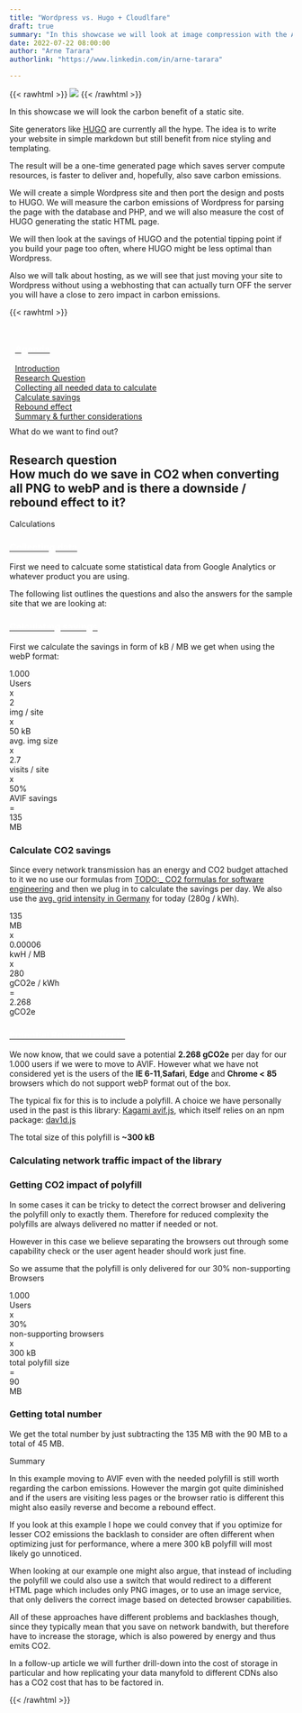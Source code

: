 ```yaml
---
title: "Wordpress vs. Hugo + Cloudlfare"
draft: true
summary: "In this showcase we will look at image compression with the AVIF format. Typically when trying to optimize a website for network resource consumption and thus CO2 emission images are the lowest hanging fruit."
date: 2022-07-22 08:00:00
author: "Arne Tarara"
authorlink: "https://www.linkedin.com/in/arne-tarara"

---
```


{{< rawhtml >}}
    <img class="ui medium floated right rounded bordered image" src="/img/showcases/wordpress-vs-cloudflare-and-hugo.webp">
{{< /rawhtml >}}

In this showcase we will look the carbon benefit of a static site. 

Site generators like [HUGO](https://www.gohugo.io) are currently all the hype. The idea is to write your website in simple markdown but still benefit from nice styling and templating. 

The result will be a one-time generated page which saves server compute resources, is faster to deliver and, hopefully, also save carbon emissions.

We will create a simple Wordpress site and then port the design and posts to HUGO. We will measure the carbon emissions of Wordpress for parsing the page with the database and PHP, and we will also measure the cost of HUGO generating the static HTML page.

We will then look at the savings of HUGO and the potential tipping point if you build your page too often, where HUGO might be less optimal than Wordpress.

Also we will talk about hosting, as we will see that just moving your site to Wordpress without using a webhosting that can actually turn OFF the server you will have a close to zero impact in carbon emissions.

{{< rawhtml >}}
            </div>
         </div>
    </section><!-- end about -->
    <section class="single-page bg-two"><div id="ancla1"></div>
        <div class="section-two" style="padding: 10px;">
            <div class="data-content-one">
            <div class="ui segment raised">
                <div class="header">
                    <a class="ui red ribbon label" href="#">
                        <h3 style="color: #fff;">Agenda</h3>
                    </a>
                </div>
                <div class="ui list">
                    <div class="item">
                        <i class="right triangle icon"></i>
                        <div class="content">
                            <div class="header">
                                <a href="#research-question">Introduction</a>
                            </div>
                        </div>
                    </div>
                        <div class="item">
                            <i class="right triangle icon"></i>
                            <div class="content">
                                <div class="header">
                                    <a href="#research-question">Research Question</a>
                                </div>
                            </div>
                        </div>
                        <div class="item">
                            <i class="right triangle icon"></i>
                            <div class="content">
                                <div class="header">
                                    <a href="#collecting-data">Collecting all needed data to calculate</a>
                                </div>
                            </div>
                        </div>
                        <div class="item">
                            <i class="right triangle icon"></i>
                            <div class="content">
                                <div class="header">
                                    <a href="#calculating-savings">Calculate savings</a>
                                </div>
                            </div>
                        </div>
                        <div class="item">
                            <i class="right triangle icon"></i>
                            <div class="content">
                                <div class="header">
                                    <a href="#rebound-effects">Rebound effect</a>
                                </div>
                            </div>
                        </div>
                        <div class="item">
                            <i class="right triangle icon"></i>
                            <div class="content">
                                <div class="header">
                                    <a href="#summary">Summary & further considerations</a>
                                </div>
                            </div>
                        </li>
                    </div>
                </div>
            </div>
         </div>
    </section><!-- end about -->
    <section class="single-page bg-one" style=""><div id="ancla1"></div>
        <div class="section-two">
            <div class="title-one">What do we want to find out?</div>
            <div class="separator"><div class="line line-1"></div></div>
            <div class="data-content-one">
                <div class="ui segment inverted" id="research-question">
                    <h2 class="ui header">
                        <i class="graduation cap icon"></i>
                        <div class="content">
                            Research question
                            <div class="sub header">How much do we save in CO2 when converting all PNG to webP and is there a downside / rebound effect to it?</div>
                        </div>
                    </h2>
                </div>
            </div>
         </div>
    </section><!-- end about -->
    <section class="single-page bg-two" style=""><div id="ancla1"></div>
        <div class="section-two">
            <div class="title-two">Calculations</div>
            <div class="separator"><div class="line line-1"></div></div>
            <div class="data-content-one">
                <div class="ui segment" id="collecting-data">
                    <div class="header">
                        <a class="ui blue ribbon label" href="#collecting-data">
                            <h3 style="color: #fff;">Collecting data</h3>
                        </a>
                    </div>
                    <p>First we need to calcuate some statistical data from Google Analytics or whatever product you are using.</p>
                    <p>The following list outlines the questions and also the answers for the sample site that we are looking at:</p>
                </div>
                <div class="ui segment" id="calculating-savings">
                    <div class="header">
                        <a class="ui orange ribbon label" href="#calculating savings">
                            <h3 style="color: #fff;">Calculating savings</h3>
                        </a>
                    </div>
                    <p>First we calculate the savings in form of kB / MB we get when using the webP format:</p>
                    <div class="ui mini statistics">
                        <div class="statistic">
                            <div class="value">1.000</div>
                            <div class="label">Users</div>
                        </div>
                        <div class="statistic gc-stats-multiply"><div class="value">x</div></div>
                        <div class="statistic">
                            <div class="value">2</div>
                            <div class="label">img / site</div>
                        </div>
                        <div class="statistic gc-stats-multiply"><div class="value">x</div></div>
                        <div class="statistic">
                            <div class="value">50 kB</div>
                            <div class="label">avg. img size</div>
                        </div>
                        <div class="statistic gc-stats-multiply"><div class="value">x</div></div>
                        <div class="statistic">
                            <div class="value">2.7</div>
                            <div class="label">visits / site</div>
                        </div>
                        <div class="statistic">
                            <div class="value" style="text-transform: lowercase;">x</div>
                        </div>
                        <div class="statistic">
                            <div class="value">50%</div>
                            <div class="label">AVIF savings</div>
                        </div>
                        <div class="statistic">
                            <div class="value" style="text-transform: lowercase;">=</div>
                        </div>
                        <div class="statistic">
                            <div class="value">135</div>
                            <div class="label">MB</div>
                        </div>
                    </div>
                    <h3>Calculate CO2 savings</h3>
                    <p>Since every network transmission has an energy and CO2 budget attached to it we no use our formulas from <a href="#TODO">TODO:_ CO2 formulas for software engineering</a> and then we plug in to calculate the savings per day. We also use the <a href="https://app.electricitymaps.com/zone/DE">avg. grid intensity in Germany</a> for today (280g / kWh).</p>
                    <div class="ui mini statistics">
                        <div class="statistic">
                            <div class="value">135</div>
                            <div class="label">MB</div>
                        </div>
                        <div class="statistic gc-stats-multiply"><div class="value">x</div></div>
                        <div class="statistic">
                            <div class="value">0.00006</div>
                            <div class="label">kwH / MB</div>
                        </div>
                        <div class="statistic gc-stats-multiply"><div class="value">x</div></div>
                        <div class="statistic">
                            <div class="value">280</div>
                            <div class="label">gCO2e / kWh</div>
                        </div>
                        <div class="statistic gc-stats-multiply">
                            <div class="value">=</div>
                        </div>
                        <div class="statistic">
                            <div class="value">2.268</div>
                            <div class="label">gCO2e</div>
                        </div>
                    </div>
                </div>
                <div class="ui segment" id="rebound-effects">
                    <div class="header">
                        <a class="ui red ribbon label" href="#rebound-effects">
                            <h3 style="color: #fff;">Potential Rebound effects</h3>
                        </a>
                    </div>
                    <p></p>
                    <p>We now know, that we could save a potential <strong>2.268 gCO2e</strong> per day for our 1.000 users if we were to move to AVIF. However what we have not considered yet is the users of the <strong>IE 6-11</strong>,<strong>Safari</strong>, <strong>Edge</strong> and <strong>Chrome < 85</strong> browsers which do not support webP format out of the box.</p>
                    <p>The typical fix for this is to include a polyfill. A choice we have personally used in the past is this library: <a href="https://github.com/Kagami/avif.js">Kagami avif.js</a>, which itself relies on an npm package: <a href="https://www.npmjs.com/package/dav1d.js">dav1d.js</a></p>
                    <p>The total size of this polyfill is <strong>~300 kB</strong></p>
                    <h3>Calculating network traffic impact of the library</h3>
                    <h3>Getting CO2 impact of polyfill</h3>
                    <p>In some cases it can be tricky to detect the correct browser and delivering the polyfill only to exactly them. Therefore for reduced complexity the polyfills are always delivered no matter if needed or not.</p>
                    <p>However in this case we believe separating the browsers out through some capability check or the user agent header should work just fine.</p>
                    <p>So we assume that the polyfill is only delivered for our 30% non-supporting Browsers</p>
                    <div class="ui mini statistics">
                        <div class="statistic">
                            <div class="value">1.000</div>
                            <div class="label">Users</div>
                        </div>
                        <div class="statistic gc-stats-multiply"><div class="value">x</div></div>
                        <div class="statistic">
                            <div class="value">30%</div>
                            <div class="label">non-supporting browsers</div>
                        </div>
                        <div class="statistic gc-stats-multiply"><div class="value">x</div></div>
                        <div class="statistic">
                            <div class="value">300 kB</div>
                            <div class="label">total polyfill size</div>
                        </div>
                        <div class="statistic">
                            <div class="value" style="text-transform: lowercase;">=</div>
                        </div>
                        <div class="statistic">
                            <div class="value">90</div>
                            <div class="label">MB</div>
                        </div>
                    </div>
                    <h3>Getting total number</h3>
                    <p>We get the total number by just subtracting the 135 MB with the 90 MB to a total of 45 MB.</p>
                </div>
            </div>
         </div>
    </section><!-- end about -->
    <section class="single-page bg-one" id="summary">
        <div class="section-two">
            <div class="title-one">Summary</div>
            <div class="separator"><div class="line line-1"></div></div>
            <div class="data-content-one">
                <p>In this example moving to AVIF even with the needed polyfill is still worth regarding the carbon emissions. However the margin got quite diminished and if the users are visiting less pages or the browser ratio is different this might also easily reverse and become a rebound effect.</p>
                <p>If you look at this example I hope we could convey that if you optimize for lesser CO2 emissions the backlash to consider are often different when optimizing just for performance, where a mere 300 kB polyfill will most likely go unnoticed.</p>
                <p>When looking at our example one might also argue, that instead of including the polyfill we could also use a switch that would redirect to a different HTML page which includes only PNG images, or to use an image service, that only delivers the correct image based on detected browser capabilities.</p>
                <p>All of these approaches have different problems and backlashes though, since they typically mean that you save on network bandwith, but therefore have to increase the storage, which is also powered by energy and thus emits CO2.</p>
                <p>In a follow-up article we will further drill-down into the cost of storage in particular and how replicating your data manyfold to different CDNs also has a CO2 cost that has to be factored in.</p>
{{< /rawhtml >}}
